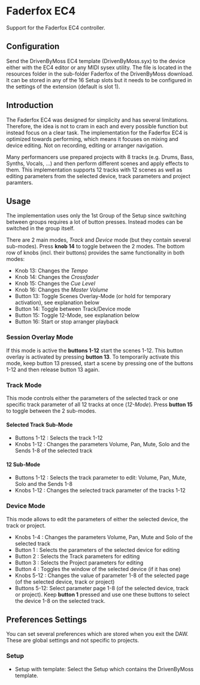 # Faderfox EC4

Support for the Faderfox EC4 controller.

## Configuration

Send the DrivenByMoss EC4 template (DrivenByMoss.syx) to the device either with the EC4 editor or any MIDI sysex utility. The file is located in the resources folder in the sub-folder Faderfox of the DrivenByMoss download. It can be stored in any of the 16 Setup slots but it needs to be configured in the settings of the extension (default is slot 1). 

## Introduction

The Faderfox EC4 was designed for simplicity and has several limitations. Therefore, the idea is not to cram in each and every possible function but instead focus on a clear task. The implementation for the Faderfox EC4 is optimized towards performing, which means it focuses on mixing and device editing. Not on recording, editing or arranger navigation.

Many performancers use prepared projects with 8 tracks (e.g. Drums, Bass, Synths, Vocals, ...) and then perform different scenes and apply effects to them. This implementation supports 12 tracks with 12 scenes as well as editing parameters from the selected device, track parameters and project paramters.

## Usage

The implementation uses only the 1st Group of the Setup since switching between groups requires a lot of button presses. Instead modes can be switched in the group itself.

There are 2 main modes, *Track* and *Device* mode (but they contain several sub-modes). Press **knob 14** to toggle between the 2 modes.
The bottom row of knobs (incl. their buttons) provides the same functionality in both modes:

* Knob 13: Changes the *Tempo*
* Knob 14: Changes the *Crossfader*
* Knob 15: Changes the *Cue Level*
* Knob 16: Changes the *Master Volume*
* Button 13: Toggle Scenes Overlay-Mode (or hold for temporary activation), see explanation below
* Button 14: Toggle between Track/Device mode
* Button 15: Toggle 12-Mode, see explanation below
* Button 16: Start or stop arranger playback

### Session Overlay Mode

If this mode is active the **buttons 1-12** start the scenes 1-12. This button overlay is activated by pressing **button 13**. To temporarily activate this mode, keep button 13 pressed, start a scene by pressing one of the buttons 1-12 and then release button 13 again.

### Track Mode

This mode controls either the parameters of the selected track or one specific track parameter of all 12 tracks at once (*12-Mode*). Press **button 15** to toggle between the 2 sub-modes.

#### Selected Track Sub-Mode

* Buttons 1-12 : Selects the track 1-12
* Knobs 1-12   : Changes the parameters Volume, Pan, Mute, Solo and the Sends 1-8 of the selected track

#### 12 Sub-Mode

* Buttons 1-12 : Selects the track parameter to edit: Volume, Pan, Mute, Solo and the Sends 1-8
* Knobs 1-12   : Changes the selected track parameter of the tracks 1-12

### Device Mode

This mode allows to edit the parameters of either the selected device, the track or project. 

* Knobs 1-4   : Changes the parameters Volume, Pan, Mute and Solo of the selected track
* Button 1    : Selects the parameters of the selected device for editing
* Button 2    : Selects the Track parameters for editing
* Button 3    : Selects the Project parameters for editing
* Button 4    : Toggles the window of the selected device (if it has one)
* Knobs 5-12  : Changes the value of parameter 1-8 of the selected page (of the selected device, track or project)
* Buttons 5-12: Select parameter page 1-8 (of the selected device, track or project). Keep **button 1** pressed and use one these buttons to select the device 1-8 on the selected track.

## Preferences Settings

You can set several preferences which are stored when you exit the DAW. These are global settings and not specific to projects.

### Setup

* Setup with template: Select the Setup which contains the DrivenByMoss template.

<div style="page-break-after: always; visibility: hidden"> 
\pagebreak 
</div>
